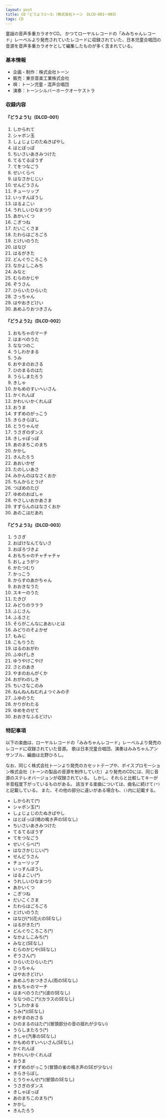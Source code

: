 ```yaml
---
layout: post
title: CD『どうよう1～3』（株式会社トーン　DLCD-001～003）
tags: CD
---
```

童謡の音声多重カラオケCD。
かつてローヤルレコードの「みみちゃんレコード」レーベルより発売されていたレコードに収録されていた、日本児童合唱団の音源を音声多重カラオケとして編集したものが多く含まれている。

### 基本情報

* 企画・制作：株式会社トーン
* 販売：東京音楽工業株式会社
* 唄：トーン児童・混声合唱団
* 演奏：トーンシルバーホークオーケストラ

### 収録内容

#### 『どうよう1』（DLCD-001）

1. しかられて
1. シャボン玉
1. しょじょじのたぬきばやし
1. はとぽっぽ
1. ちいさいあきみつけた
1. てるてるぼうず
1. てをつなごう
1. せいくらべ
1. はなさかじじい
1. せんどうさん
1. チューリップ
1. いっすんぼうし
1. はるよこい
1. うれしいひなまつり
1. あかいくつ
1. こぎつね
1. だいこくさま
1. たわらはごろごろ
1. とけいのうた
1. はなび
1. はるがきた
1. どんぐりころころ
1. なかよしこみち
1. みなと
1. むらのかじや
1. ぞうさん
1. ひらいたひらいた
1. さっちゃん
1. はやおきどけい
1. あめふりおつきさん

#### 『どうよう2』（DLCD-002）

1. おもちゃのマーチ
1. はまべのうた
1. ななつのこ
1. うしわかまる
1. うみ
1. おやまのおさる
1. ひのまるのはた
1. うらしまたろう
1. きしゃ
1. かもめのすいへいさん
1. かくれんぼ
1. かわいいかくれんぼ
1. おうま
1. すずめのがっこう
1. きらきらぼし
1. とうりゃんせ
1. うさぎのダンス
1. きしゃぽっぽ
1. あのまちこのまち
1. かかし
1. きんたろう
1. あおいかぜ
1. たのしいあさ
1. みかんのはなさくおか
1. ちんからとうげ
1. つばめのたび
1. ゆめのおばしゃ
1. やさしいおかあさま
1. すずらんのはなさくおか
1. あのこはだあれ

#### 『どうよう3』（DLCD-003）

1. うさぎ
1. おばけなんてないさ
1. おぼろづきよ
1. おもちゃのチャチャチャ
1. おしょうがつ
1. かたつむり
1. かっこう
1. からすのあかちゃん
1. おおきなうた
1. スキーのうた
1. たきび
1. みどりのラララ
1. ふじさん
1. ふるさと
1. そらがこんなにあおいとは
1. みどりのそよかぜ
1. もみじ
1. こもりうた
1. はるのおがわ
1. ふゆげしき
1. ゆうやけこやけ
1. さとのあき
1. やまのおんがくか
1. おがわのしき
1. ちいさなこのみ
1. ねんねんねむれよつぐみの子
1. ふゆのうた
1. かりがわたる
1. ゆめをのせて
1. おおきなふるどけい

### 特記事項

以下の楽曲は、ローヤルレコードの「みみちゃんレコード」レーベルより発売のレコードに収録されていた音源。
歌は日本児童合唱団、演奏はみみちゃんアンサンブル、編曲は北野ひろし。

なお、同じく株式会社トーンより発売のカセットテープや、ボイスプロモーション株式会社（トーンの製品の音源を制作していた）より発売のCDには、同じ音源のステレオバージョンが収録されている。
しかし、それらと比較してキーが半音程度下がっているものがある。
該当する楽曲については、曲名に続けて`(*)`と記載している。
また、その他の部分に違いがある場合も、`()`内に記載する。

* しかられて(*)
* シャボン玉(*)
* しょじょじのたぬきばやし
* はとぽっぽ(鳩の鳴き声のSEなし)
* ちいさいあきみつけた
* てるてるぼうず
* てをつなごう
* せいくらべ(*)
* はなさかじじい(*)
* せんどうさん
* チューリップ
* いっすんぼうし
* はるよこい(*)
* うれしいひなまつり
* あかいくつ
* こぎつね
* だいこくさま
* たわらはごろごろ
* とけいのうた
* はなび(*)(花火のSEなし)
* はるがきた(*)
* どんぐりころころ(*)
* なかよしこみち(*)
* みなと(SEなし)
* むらのかじや(SEなし)
* ぞうさん(*)
* ひらいたひらいた(*)
* さっちゃん
* はやおきどけい
* あめふりおつきさん(雨のSEなし)
* おもちゃのマーチ
* はまべのうた(*)(波のSEなし)
* ななつのこ(*)(カラスのSEなし)
* うしわかまる
* うみ(*)(SEなし)
* おやまのおさる
* ひのまるのはた(*)(冒頭部分の音の揺れが少ない)
* うらしまたろう(*)
* きしゃ(汽車のSEなし)
* かもめのすいへいさん(SEなし)
* かくれんぼ
* かわいいかくれんぼ
* おうま
* すずめのがっこう(冒頭の雀の鳴き声のSEが少ない)
* きらきらぼし
* とうりゃんせ(*)(冒頭のSEなし)
* うさぎのダンス
* きしゃぽっぽ
* あのまちこのまち(*)
* かかし
* きんたろう
